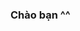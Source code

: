 ### Chào bạn ^^

<!--
**IreneLinhVo/IreneLinhVo** is a ✨ _special_ ✨ repository because its `README.md` (this file) appears on your GitHub profile.

Here are some ideas to get you started:

- 👯 From QUY NHON, VIETNAM
- 🤩 R lovers
- 🔭 An amateur who wants to code
- 🌱 I’m currently learning SQL, data modeling, data visualization
-->
